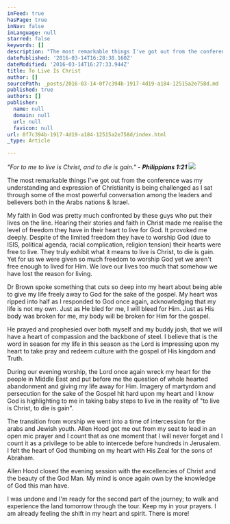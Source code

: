 ```yaml
---
inFeed: true
hasPage: true
inNav: false
inLanguage: null
starred: false
keywords: []
description: "The most remarkable things I've got out from the conference was my understanding and expression of Christianity is being challenged as I sat through some of the most powerful conversation among the leaders and believers both in the Arabs nations & Israel.\_"
datePublished: '2016-03-14T16:28:38.160Z'
dateModified: '2016-03-14T16:27:33.944Z'
title: To Live Is Christ
author: []
sourcePath: _posts/2016-03-14-0f7c394b-1917-4d19-a184-12515a2e758d.md
published: true
authors: []
publisher:
  name: null
  domain: null
  url: null
  favicon: null
url: 0f7c394b-1917-4d19-a184-12515a2e758d/index.html
_type: Article

---
```

_"For to me to live is Christ, and to die is gain." - **Philippians 1:21**_
![](https://the-grid-user-content.s3-us-west-2.amazonaws.com/da89f413-d5dc-4811-b9e7-a431b38d748b.jpg)

The most remarkable things I've got out from the conference was my understanding and expression of Christianity is being challenged as I sat through some of the most powerful conversation among the leaders and believers both in the Arabs nations & Israel. 

My faith in God was pretty much confronted by these guys who put their lives on the line. Hearing their stories and faith in Christ made me realise the level of freedom they have in their heart to live for God. It provoked me deeply. Despite of the limited freedom they have to worship God (due to ISIS, political agenda, racial complication, religion tension) their hearts were free to live. They truly exhibit what it means to live is Christ, to die is gain. Yet for us we were given so much freedom to worship God yet we aren't free enough to lived for Him. We love our lives too much that somehow we have lost the reason for living. 

Dr Brown spoke something that cuts so deep into my heart about being able to give my life freely away to God for the sake of the gospel. My heart was ripped into half as I responded to God once again, acknowledging that my life is not my own. Just as He bled for me, I will bleed for Him. Just as His body was broken for me, my body will be broken for Him for the gospel.

He prayed and prophesied over both myself and my buddy josh, that we will have a heart of compassion and the backbone of steel. I believe that is the word in season for my life in this season as the Lord is impressing upon my heart to take pray and redeem culture with the gospel of His kingdom and Truth. 

During our evening worship, the Lord once again wreck my heart for the people in Middle East and put before me the question of whole hearted abandonment and giving my life away for Him. Imagery of martyrdom and persecution for the sake of the Gospel hit hard upon my heart and I know God is highlighting to me in taking baby steps to live in the reality of "to live is Christ, to die is gain".

The transition from worship we went into a time of intercession for the arabs and Jewish youth. Allen Hood got me out from my seat to lead in an open mic prayer and I count that as one moment that I will never forget and I count it as a privilege to be able to intercede before hundreds in Jerusalem. I felt the heart of God thumbing on my heart with His Zeal for the sons of Abraham. 

Allen Hood closed the evening session with the excellencies of Christ and the beauty of the God Man. My mind is once again own by the knowledge of God this man have. 

I was undone and I'm ready for the second part of the journey; to walk and experience the land tomorrow through the tour. Keep my in your prayers. I am already feeling the shift in my heart and spirit. There is more!